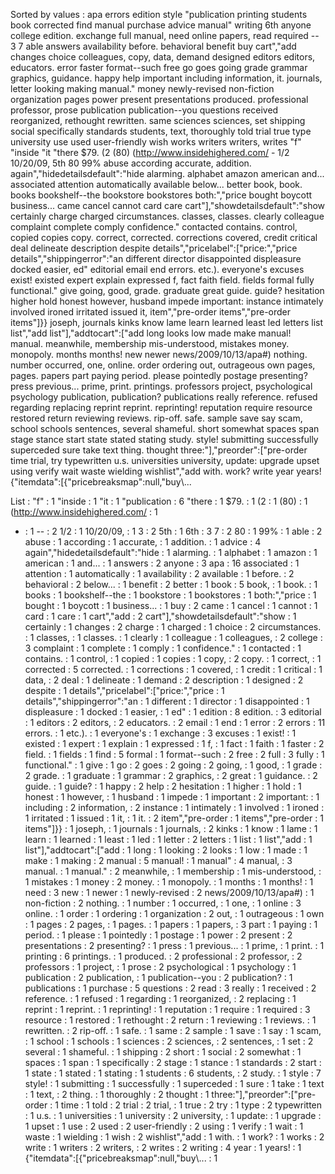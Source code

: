 Sorted by values :
apa errors edition style "publication printing students book corrected find manual purchase advice manual" writing 6th anyone college edition. exchange full manual, need online papers, read required -- 3 7 able answers availability before. behavioral benefit buy cart","add changes choice colleagues, copy, data, demand designed editors editors, educators. error faster format--such free go goes going grade grammar graphics, guidance. happy help important including information, it. journals, letter looking making manual." money newly-revised non-fiction organization pages power present presentations produced. professional professor, prose publication publication--you questions received reorganized, rethought rewritten. same sciences sciences, set shipping social specifically standards students, text, thoroughly told trial true type university use used user-friendly wish works writers writers, writes "f" "inside "it "there $79. (2 (80) (http://www.insidehighered.com/ - 1/2 10/20/09, 5th 80 99% abuse according accurate, addition. again","hidedetailsdefault":"hide alarming. alphabet amazon american and... associated attention automatically available below... better book, book. books bookshelf--the bookstore bookstores both:","price bought boycott business... came cancel cannot card care cart"],"showdetailsdefault":"show certainly charge charged circumstances. classes, classes. clearly colleague complaint complete comply confidence." contacted contains. control, copied copies copy. correct, corrected. corrections covered, credit critical deal delineate description despite details","pricelabel":["price:","price details","shippingerror":"an different director disappointed displeasure docked easier, ed" editorial email end errors. etc.). everyone's excuses exist! existed expert explain expressed f, fact faith field. fields formal fully functional." give going, good, grade. graduate great guide. guide? hesitation higher hold honest however, husband impede important: instance intimately involved ironed irritated issued it, item","pre-order items","pre-order items"]}} joseph, journals kinks know lame learn learned least led letters list list","add list"],"addtocart":["add long looks low made make manual! manual. meanwhile, membership mis-understood, mistakes money. monopoly. months months! new newer news/2009/10/13/apa#) nothing. number occurred, one, online. order ordering out, outrageous own pages, pages. papers part paying period. please pointedly postage presenting? press previous... prime, print. printings. professors project, psychological psychology publication, publication? publications really reference. refused regarding replacing reprint reprint. reprinting! reputation require resource restored return reviewing reviews. rip-off. safe. sample save say scam, school schools sentences, several shameful. short somewhat spaces span stage stance start state stated stating study. style! submitting successfully superceded sure take text thing. thought three:"],"preorder":["pre-order time trial, try typewritten u.s. universities university, update: upgrade upset using verify wait waste wielding wishlist","add with. work? write year years! {"itemdata":[{"pricebreaksmap":null,"buy\\... 

List :
"f" : 1
"inside : 1
"it : 1
"publication : 6
"there : 1
$79. : 1
(2 : 1
(80) : 1
(http://www.insidehighered.com/ : 1
- : 1
-- : 2
1/2 : 1
10/20/09, : 1
3 : 2
5th : 1
6th : 3
7 : 2
80 : 1
99% : 1
able : 2
abuse : 1
according : 1
accurate, : 1
addition. : 1
advice : 4
again","hidedetailsdefault":"hide : 1
alarming. : 1
alphabet : 1
amazon : 1
american : 1
and... : 1
answers : 2
anyone : 3
apa : 16
associated : 1
attention : 1
automatically : 1
availability : 2
available : 1
before. : 2
behavioral : 2
below... : 1
benefit : 2
better : 1
book : 5
book, : 1
book. : 1
books : 1
bookshelf--the : 1
bookstore : 1
bookstores : 1
both:","price : 1
bought : 1
boycott : 1
business... : 1
buy : 2
came : 1
cancel : 1
cannot : 1
card : 1
care : 1
cart","add : 2
cart"],"showdetailsdefault":"show : 1
certainly : 1
changes : 2
charge : 1
charged : 1
choice : 2
circumstances. : 1
classes, : 1
classes. : 1
clearly : 1
colleague : 1
colleagues, : 2
college : 3
complaint : 1
complete : 1
comply : 1
confidence." : 1
contacted : 1
contains. : 1
control, : 1
copied : 1
copies : 1
copy, : 2
copy. : 1
correct, : 1
corrected : 5
corrected. : 1
corrections : 1
covered, : 1
credit : 1
critical : 1
data, : 2
deal : 1
delineate : 1
demand : 2
description : 1
designed : 2
despite : 1
details","pricelabel":["price:","price : 1
details","shippingerror":"an : 1
different : 1
director : 1
disappointed : 1
displeasure : 1
docked : 1
easier, : 1
ed" : 1
edition : 8
edition. : 3
editorial : 1
editors : 2
editors, : 2
educators. : 2
email : 1
end : 1
error : 2
errors : 11
errors. : 1
etc.). : 1
everyone's : 1
exchange : 3
excuses : 1
exist! : 1
existed : 1
expert : 1
explain : 1
expressed : 1
f, : 1
fact : 1
faith : 1
faster : 2
field. : 1
fields : 1
find : 5
formal : 1
format--such : 2
free : 2
full : 3
fully : 1
functional." : 1
give : 1
go : 2
goes : 2
going : 2
going, : 1
good, : 1
grade : 2
grade. : 1
graduate : 1
grammar : 2
graphics, : 2
great : 1
guidance. : 2
guide. : 1
guide? : 1
happy : 2
help : 2
hesitation : 1
higher : 1
hold : 1
honest : 1
however, : 1
husband : 1
impede : 1
important : 2
important: : 1
including : 2
information, : 2
instance : 1
intimately : 1
involved : 1
ironed : 1
irritated : 1
issued : 1
it, : 1
it. : 2
item","pre-order : 1
items","pre-order : 1
items"]}} : 1
joseph, : 1
journals : 1
journals, : 2
kinks : 1
know : 1
lame : 1
learn : 1
learned : 1
least : 1
led : 1
letter : 2
letters : 1
list : 1
list","add : 1
list"],"addtocart":["add : 1
long : 1
looking : 2
looks : 1
low : 1
made : 1
make : 1
making : 2
manual : 5
manual! : 1
manual" : 4
manual, : 3
manual. : 1
manual." : 2
meanwhile, : 1
membership : 1
mis-understood, : 1
mistakes : 1
money : 2
money. : 1
monopoly. : 1
months : 1
months! : 1
need : 3
new : 1
newer : 1
newly-revised : 2
news/2009/10/13/apa#) : 1
non-fiction : 2
nothing. : 1
number : 1
occurred, : 1
one, : 1
online : 3
online. : 1
order : 1
ordering : 1
organization : 2
out, : 1
outrageous : 1
own : 1
pages : 2
pages, : 1
pages. : 1
papers : 1
papers, : 3
part : 1
paying : 1
period. : 1
please : 1
pointedly : 1
postage : 1
power : 2
present : 2
presentations : 2
presenting? : 1
press : 1
previous... : 1
prime, : 1
print. : 1
printing : 6
printings. : 1
produced. : 2
professional : 2
professor, : 2
professors : 1
project, : 1
prose : 2
psychological : 1
psychology : 1
publication : 2
publication, : 1
publication--you : 2
publication? : 1
publications : 1
purchase : 5
questions : 2
read : 3
really : 1
received : 2
reference. : 1
refused : 1
regarding : 1
reorganized, : 2
replacing : 1
reprint : 1
reprint. : 1
reprinting! : 1
reputation : 1
require : 1
required : 3
resource : 1
restored : 1
rethought : 2
return : 1
reviewing : 1
reviews. : 1
rewritten. : 2
rip-off. : 1
safe. : 1
same : 2
sample : 1
save : 1
say : 1
scam, : 1
school : 1
schools : 1
sciences : 2
sciences, : 2
sentences, : 1
set : 2
several : 1
shameful. : 1
shipping : 2
short : 1
social : 2
somewhat : 1
spaces : 1
span : 1
specifically : 2
stage : 1
stance : 1
standards : 2
start : 1
state : 1
stated : 1
stating : 1
students : 6
students, : 2
study. : 1
style : 7
style! : 1
submitting : 1
successfully : 1
superceded : 1
sure : 1
take : 1
text : 1
text, : 2
thing. : 1
thoroughly : 2
thought : 1
three:"],"preorder":["pre-order : 1
time : 1
told : 2
trial : 2
trial, : 1
true : 2
try : 1
type : 2
typewritten : 1
u.s. : 1
universities : 1
university : 2
university, : 1
update: : 1
upgrade : 1
upset : 1
use : 2
used : 2
user-friendly : 2
using : 1
verify : 1
wait : 1
waste : 1
wielding : 1
wish : 2
wishlist","add : 1
with. : 1
work? : 1
works : 2
write : 1
writers : 2
writers, : 2
writes : 2
writing : 4
year : 1
years! : 1
{"itemdata":[{"pricebreaksmap":null,"buy\\... : 1
